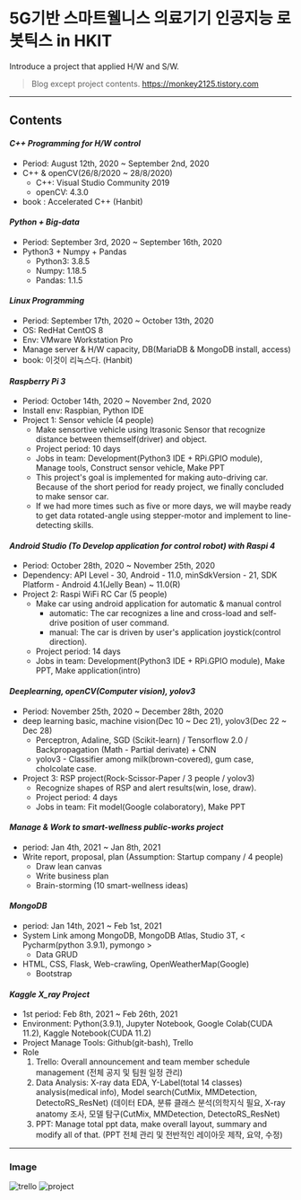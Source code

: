 # 5G기반 스마트웰니스 의료기기 인공지능 로봇틱스 in HKIT
Introduce a project that applied H/W and S/W.
> Blog except project contents. <https://monkey2125.tistory.com>
> 
***

## Contents
#### _C++ Programming for H/W control_
  + Period: August 12th, 2020 ~ September 2nd, 2020
  + C++ & openCV(26/8/2020 ~ 28/8/2020)
    - C++: Visual Studio Community 2019
    - openCV: 4.3.0
  + book : Accelerated C++ (Hanbit)
  
#### _Python + Big-data_
  + Period: September 3rd, 2020 ~ September 16th, 2020
  + Python3 + Numpy + Pandas
    - Python3: 3.8.5
    - Numpy: 1.18.5
    - Pandas: 1.1.5
  
#### _Linux Programming_
  + Period: September 17th, 2020 ~ October 13th, 2020
  + OS: RedHat CentOS 8
  + Env: VMware Workstation Pro
  + Manage server & H/W capacity, DB(MariaDB & MongoDB install, access)
  + book: 이것이 리눅스다. (Hanbit)
  
#### _Raspberry Pi 3_
  + Period: October 14th, 2020 ~ November 2nd, 2020
  + Install env: Raspbian, Python IDE
  + Project 1: Sensor vehicle (4 people)
    - Make sensortive vehicle using ltrasonic Sensor that recognize distance between themself(driver) and object.
    - Project period: 10 days
    - Jobs in team: Development(Python3 IDE + RPi.GPIO module), Manage tools, Construct sensor vehicle, Make PPT
    - This project's goal is implemented for making auto-driving car. Because of the short period for ready project, we finally concluded to make sensor car.
    - If we had more times such as five or more days, we will maybe ready to get data rotated-angle using stepper-motor and implement to line-detecting skills.

#### _Android Studio (To Develop application for control robot) with Raspi 4_
  + Period: October 28th, 2020 ~ November 25th, 2020
  + Dependency: API Level - 30, Android - 11.0, minSdkVersion - 21, SDK Platform - Android 4.1(Jelly Bean) ~ 11.0(R)
  + Project 2: Raspi WiFi RC Car (5 people)
    - Make car using android application for automatic & manual control
      - automatic: The car recognizes a line and cross-load and self-drive position of user command.
      - manual: The car is driven by user's application joystick(control direction).
    - Project period: 14 days
    - Jobs in team: Development(Python3 IDE + RPi.GPIO module), Make PPT, Make application(intro)
    
#### _Deeplearning, openCV(Computer vision), yolov3_
  + Period: November 25th, 2020 ~ December 28th, 2020
  + deep learning basic, machine vision(Dec 10 ~ Dec 21), yolov3(Dec 22 ~ Dec 28)
    - Perceptron, Adaline, SGD (Scikit-learn) / Tensorflow 2.0 / Backpropagation (Math - Partial derivate) + CNN
    - yolov3 - Classifier among milk(brown-covered), gum case, cholcolate case.
  + Project 3: RSP project(Rock-Scissor-Paper / 3 people / yolov3)
    - Recognize shapes of RSP and alert results(win, lose, draw).
    - Project period: 4 days
    - Jobs in team: Fit model(Google colaboratory), Make PPT
    
#### _Manage & Work to smart-wellness public-works project_
  + period: Jan 4th, 2021 ~ Jan 8th, 2021
  + Write report, proposal, plan (Assumption: Startup company / 4 people)
    - Draw lean canvas
    - Write business plan
    - Brain-storming (10 smart-wellness ideas)

#### _MongoDB_
  + period: Jan 14th, 2021 ~ Feb 1st, 2021
  + System Link among MongoDB, MongoDB Atlas, Studio 3T, < Pycharm(python 3.9.1), pymongo >
    - Data GRUD 
  + HTML, CSS, Flask, Web-crawling, OpenWeatherMap(Google)
    - Bootstrap

#### _Kaggle X_ray Project_
  + 1st period: Feb 8th, 2021 ~ Feb 26th, 2021
  + Environment: Python(3.9.1), Jupyter Notebook, Google Colab(CUDA 11.2), Kaggle Notebook(CUDA 11.2)
  + Project Manage Tools: Github(git-bash), Trello
  + Role
    1. Trello: Overall announcement and team member schedule management (전체 공지 및 팀원 일정 관리)
    2. Data Analysis: X-ray data EDA, Y-Label(total 14 classes) analysis(medical info), Model search(CutMix, MMDetection, DetectoRS_ResNet) (데이터 EDA, 분류 클래스 분석(의학지식 필요, X-ray anatomy 조사, 모델 탐구(CutMix, MMDetection, DetectoRS_ResNet)
    3. PPT: Manage total ppt data, make overall layout, summary and modify all of that. (PPT 전체 관리 및 전반적인 레이아웃 제작, 요약, 수정)

***
### Image
![trello](https://user-images.githubusercontent.com/74335601/109652109-b403d300-7ba2-11eb-9ddf-b7bae828ed4a.png)
![project](https://user-images.githubusercontent.com/74335601/106933859-c1bd6880-675c-11eb-926b-f8c32f3018c6.png)
